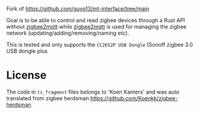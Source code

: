 Fork of https://github.com/guyo13/mt-interface/tree/main

Goal is to be able to control and read zigbee devices through a Rust API without
[zigbee2mqtt](www.zigbee2mqtt.io) while [zigbee2mqtt](www.zigbee2mqtt.io) is
used for managing the zigbee network (updating/adding/removing/naming etc). 

This is tested and only supports the `CC2652P USB Dongle` (Sonoff zigbee 3.0 USB dongle
plus

# License

The code in `ts_fragment` files belongs to 'Koen Kanters' and was auto translated
from zigbee herdsman https://github.com/Koenkk/zigbee-herdsman
